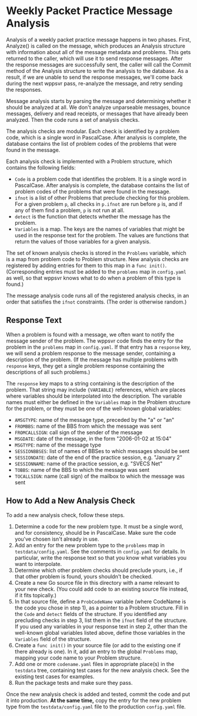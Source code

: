 # Weekly Packet Practice Message Analysis

Analysis of a weekly packet practice message happens in two phases.  First,
Analyze() is called on the message, which produces an Analysis structure with
information about all of the message metadata and problems.  This gets returned
to the caller, which will use it to send response messages.  After the response
messages are successfully sent, the caller will call the Commit method of the
Analysis structure to write the analysis to the database.  As a result, if we
are unable to send the response messages, we'll come back during the next wppsvr
pass, re-analyze the message, and retry sending the responses.

Message analysis starts by parsing the message and determining whether it should
be analyzed at all.  We don't analyze unparseable messages, bounce messages,
delivery and read receipts, or messages that have already been analyzed.  Then
the code runs a set of analysis checks.

The analysis checks are modular.  Each check is identified by a problem code,
which is a single word in PascalCase.  After analysis is complete, the database
contains the list of problem codes of the problems that were found in the
message.

Each analysis check is implemented with a Problem structure, which contains the
following fields:

* `Code` is a problem code that identifies the problem.  It is a single word in
  PascalCase. After analysis is complete, the database contains the list of
  problem codes of the problems that were found in the message.
* `ifnot` is a list of other Problems that preclude checking for this problem.
  For a given problem `p`, all checks in `p.ifnot` are run before `p` is, and if
  any of them find a problem, `p` is not run at all.
* `detect` is the function that detects whether the message has the problem.
* `Variables` is a map.  The keys are the names of variables that might be used
  in the response text for the problem.  The values are functions that return
  the values of those variables for a given analysis.

The set of known analysis checks is stored in the `Problems` variable, which is
a map from problem code to Problem structure.  New analysis checks are
registered by adding entries for them to this map in a `func init()`.
(Corresponding entries must be added to the `problems` map in `config.yaml` as
well, so that wppsvr knows what to do when a problem of this type is found.)

The message analysis code runs all of the registered analysis checks, in an
order that satisfies the `ifnot` constraints.  (The order is otherwise random.)

## Response Text

When a problem is found with a message, we often want to notify the message
sender of the problem.  The wppsvr code finds the entry for the problem in the
`problems` map in `config.yaml`.  If that entry has a `response` key, we will
send a problem response to the message sender, containing a description of the
problem.  (If the message has multiple problems with `response` keys, they get a
single problem response containing the descriptions of all such problems.)

The `response` key maps to a string containing is the description of the
problem.  That string may include `{VARIABLE}` references, which are places
where variables should be interpolated into the description.  The variable names
must either be defined in the `Variables` map in the Problem structure for the
problem, or they must be one of the well-known global variables:

* `AMSGTYPE`: name of the message type, preceded by the "a" or "an"
* `FROMBBS`: name of the BBS from which the message was sent
* `FROMCALLSIGN`: call sign of the sender of the message
* `MSGDATE`: date of the message, in the form "2006-01-02 at 15:04"
* `MSGTYPE`: name of the message type
* `SESSIONBBSES`: list of names of BBSes to which messages should be sent
* `SESSIONDATE`: date of the end of the practice session, e.g. "January 2"
* `SESSIONNAME`: name of the practice session, e.g. "SVECS Net"
* `TOBBS`: name of the BBS to which the message was sent
* `TOCALLSIGN`: name (call sign) of the mailbox to which the message was sent

## How to Add a New Analysis Check

To add a new analysis check, follow these steps.

1. Determine a code for the new problem type.  It must be a single word, and
   for consistency, should be in PascalCase.  Make sure the code you've chosen
   isn't already in use.
2. Add an entry for the new problem type to the `problems` map in
   `testdata/config.yaml`.  See the comments in `config.yaml` for details.  In
   particular, write the response text so that you know what variables you want
   to interpolate.
3. Determine which other problem checks should preclude yours, i.e., if that
   other problem is found, yours shouldn't be checked.
4. Create a new Go source file in this directory with a name relevant to your
   new check.  (You could add code to an existing source file instead, if it
   fits topically.)
5. In that source file, define a `ProbCodeName` variable (where CodeName is the
   code you chose in step 1), as a pointer to a Problem structure.  Fill in the
   `Code` and `detect` fields of the structure.  If you identified any
   precluding checks in step 3, list them in the `ifnot` field of the structure.
   If you used any variables in your response text in step 2, other than the
   well-known global variables listed above, define those variables in the
   `Variables` field of the structure.
6. Create a `func init()` in your source file (or add to the existing one if
   there already is one).  In it, add an entry to the global `Problems` map,
   mapping your code name to your Problem structure.
7. Add one or more `codename.yaml` files in appropriate place(s) in the
   `testdata` tree, containing test cases for the new analysis check.  See the
   existing test cases for examples.
8. Run the package tests and make sure they pass.

Once the new analysis check is added and tested, commit the code and put it into
production.  **At the same time,** copy the entry for the new problem type from
the `testdata/config.yaml` file to the production `config.yaml` file.
